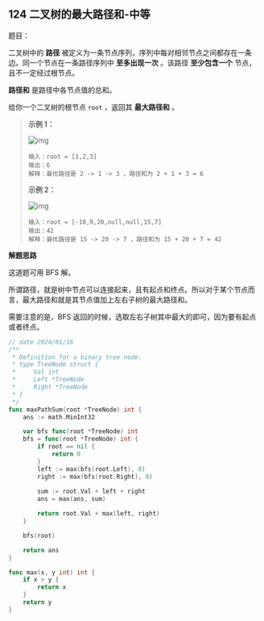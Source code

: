 ## 124 二叉树的最大路径和-中等

题目：

二叉树中的 **路径** 被定义为一条节点序列，序列中每对相邻节点之间都存在一条边。同一个节点在一条路径序列中 **至多出现一次** 。该路径 **至少包含一个** 节点，且不一定经过根节点。

**路径和** 是路径中各节点值的总和。

给你一个二叉树的根节点 `root` ，返回其 **最大路径和** 。



> **示例 1：**
>
> ![img](https://assets.leetcode.com/uploads/2020/10/13/exx1.jpg)
>
> ```
> 输入：root = [1,2,3]
> 输出：6
> 解释：最优路径是 2 -> 1 -> 3 ，路径和为 2 + 1 + 3 = 6
> ```
>
> **示例 2：**
>
> ![img](https://assets.leetcode.com/uploads/2020/10/13/exx2.jpg)
>
> ```
> 输入：root = [-10,9,20,null,null,15,7]
> 输出：42
> 解释：最优路径是 15 -> 20 -> 7 ，路径和为 15 + 20 + 7 = 42
> ```



**解题思路**

这道题可用 BFS 解。

所谓路径，就是树中节点可以连接起来，且有起点和终点。所以对于某个节点而言，最大路径和就是其节点值加上左右子树的最大路径和。

需要注意的是，BFS 返回的时候，选取左右子树其中最大的即可，因为要有起点或者终点。

```go
// date 2024/01/16
/**
 * Definition for a binary tree node.
 * type TreeNode struct {
 *     Val int
 *     Left *TreeNode
 *     Right *TreeNode
 * }
 */
func maxPathSum(root *TreeNode) int {
    ans := math.MinInt32

    var bfs func(root *TreeNode) int
    bfs = func(root *TreeNode) int {
        if root == nil {
            return 0
        }
        left := max(bfs(root.Left), 0)
        right := max(bfs(root.Right), 0)
        
        sum := root.Val + left + right
        ans = max(ans, sum)

        return root.Val + max(left, right)
    }

    bfs(root)

    return ans
}

func max(x, y int) int {
    if x > y {
        return x
    }
    return y
}
```

